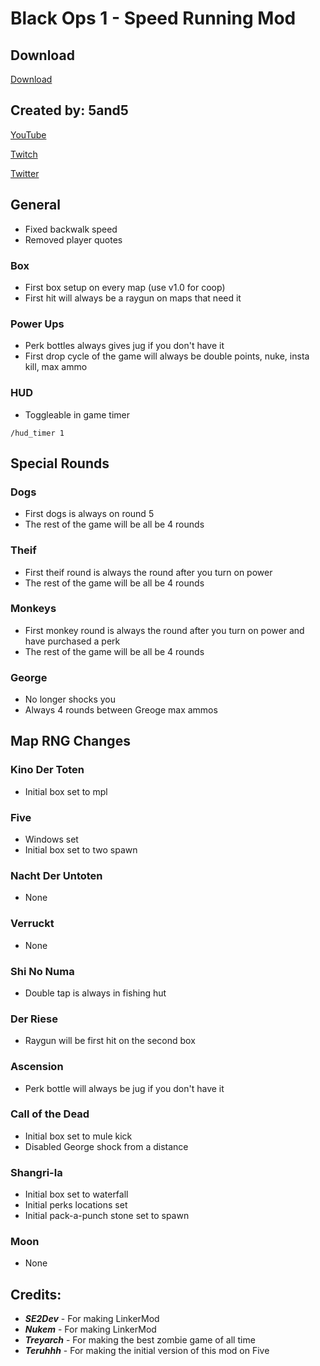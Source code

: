 # Black Ops 1 - Speed Running Mod

## Download

[Download](https://github.com/5and5/BO1-SpeedRuns/releases)

## Created by: 5and5

[YouTube](https://www.youtube.com/user/Zomb0s4life)

[Twitch](https://twitch.tv/5and5)

[Twitter](https://twitter.com/5and55)


## General
* Fixed backwalk speed
* Removed player quotes

### Box
* First box setup on every map (use v1.0 for coop)
* First hit will always be a raygun on maps that need it

### Power Ups
* Perk bottles always gives jug if you don't have it
* First drop cycle of the game will always be double points, nuke, insta kill, max ammo

### HUD
* Toggleable in game timer
```
/hud_timer 1
```

## Special Rounds
### Dogs
* First dogs is always on round 5
* The rest of the game will be all be 4 rounds
### Theif
* First theif round is always the round after you turn on power
* The rest of the game will be all be 4 rounds
### Monkeys
* First monkey round is always the round after you turn on power and have purchased a perk
* The rest of the game will be all be 4 rounds
### George
* No longer shocks you
* Always 4 rounds between Greoge max ammos


## Map RNG Changes

### Kino Der Toten
* Initial box set to mpl

### Five
* Windows set
* Initial box set to two spawn

### Nacht Der Untoten
* None

### Verruckt
* None

### Shi No Numa
* Double tap is always in fishing hut

### Der Riese
* Raygun will be first hit on the second box

### Ascension
* Perk bottle will always be jug if you don't have it

### Call of the Dead
* Initial box set to mule kick
* Disabled George shock from a distance

### Shangri-la
* Initial box set to waterfall
* Initial perks locations set
* Initial pack-a-punch stone set to spawn

### Moon
* None


## Credits:
* **_SE2Dev_** - For making LinkerMod
* **_Nukem_** - For making LinkerMod
* **_Treyarch_** - For making the best zombie game of all time
* **_Teruhhh_** - For making the initial version of this mod on Five

